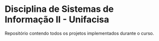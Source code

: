 # Disciplina de Sistemas de Informação II - Unifacisa
Repositório contendo todos os projetos implementados durante o curso.
